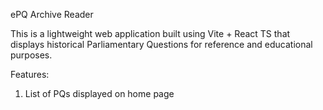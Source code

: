 ePQ Archive Reader

This is a lightweight web application built using Vite + React TS that displays historical Parliamentary Questions for reference and educational purposes. 

Features:

1) List of PQs displayed on home page